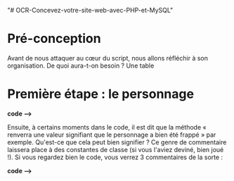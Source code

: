 "# OCR-Concevez-votre-site-web-avec-PHP-et-MySQL" 
<H1>Pré-conception</H1>
Avant de nous attaquer au cœur du script, nous allons réfléchir à son organisation. De quoi aura-t-on besoin ? Une table 

<!-- CREATE TABLE IF NOT EXISTS `personnages` (
  `id` smallint(5) unsigned NOT NULL AUTO_INCREMENT,
  `nom` varchar(50) COLLATE utf8_general_ci NOT NULL,
  `degats` tinyint(3) unsigned NOT NULL DEFAULT '0',
  PRIMARY KEY (`id`),
  UNIQUE KEY `nom` (`nom`)
) ENGINE=MyISAM DEFAULT CHARSET=utf8 COLLATE=utf8_general_ci; -->

<H1>Première étape : le personnage</H2>

<strong>code --> </strong>
<!-- class Personnage
{
  private $_id,
          $_degats,
          $_nom;

<H2 Les fonctionnalités d'un personnage : </H2>

Un personnage doit pouvoir : 
Frapper un autre personnage ;

<strong>code --> </strong>
<!-- public function frapper(Personnage $perso)
{
- Avant tout : vérifier qu'on ne se frappe pas soi-même.
- Si c'est le cas, on stoppe tout en renvoyant une valeur signifiant que le personnage ciblé est le personnage qui attaque.
- On indique au personnage frappé qu'il doit recevoir des dégâts
}.

recevoir des dégâts.         

<strong>code --> </strong>
<!-- public function recevoirDegats()
{
    - On augmente de 5 les dégâts
    - Si on a 100 de dégâts ou plus, la méthode renverra une valeur signifiant que le personnage a été tué.
    - Sinon, elle renverra une valeur signifiant que le personnage a bien été frappé.
}
} -->

Ensuite, à certains moments dans le code, il est dit que la méthode « renverra une valeur signifiant que le personnage a bien été frappé » par exemple. Qu'est-ce que cela peut bien signifier ? Ce genre de commentaire laissera place à des constantes de classe (si vous l'aviez deviné, bien joué !). Si vous regardez bien le code, vous verrez 3 commentaires de la sorte :

<!-- Méthodefrapper(): « [...] renvoyant une valeur signifiant que le personnage ciblé est le personnage qui attaque » → la méthode renverra la valeur de la constanteCEST_MOI;

// MéthoderecevoirDegats(): « la méthode renverra une valeur signifiant que le personnage a été tué » → la méthode renverra la valeur de la constantePERSONNAGE_TUE;

// MéthoderecevoirDegats(): « elle renverra une valeur signifiant que le personnage a bien été frappé » → la méthode renverra la valeur de la constantePERSONNAGE_FRAPPE. -->

<strong>code --> </strong>
<!-- const CEST_MOI = 1;
const PERSONNAGE_TUE = 2;
const PERSONNAGE_FRAPPE = 3;

Les getters et setters
Actuellement, les attributs de nos objets sont inaccessibles. Il faut créer des getters pour pouvoir les lire, et des setters pour pouvoir modifier leurs valeurs. 

<strong>code --> </strong>
<!-- public function degats()
  {
    return $this->_degats;
  }
  public function id()
  {
    return $this->_id;
  }
  public function nom()
  {
    return $this->_nom;
  }
  public function setDegats($degats)
  {
    $degats = (int) $degats;
    if ($degats >= 0 && $degats <= 100)
    {
      $this->_degats = $degats;
    }
  }
  public function setId($id)
  {
    $id = (int) $id;
    if ($id > 0)
    {
      $this->_id = $id;
    }
  }
  public function setNom($nom)
  {
    if (is_string($nom))
    {
      $this->_nom = $nom;
    }
  }

Hydrater ses objets
Deuxième point essentiel que nous allons ré-exploiter dans ce TP : l'hydratation.

Je n'ai pas d'explication supplémentaire à ajouter, tout est dit dans le précédent chapitre. La méthode créée dans ce dernier est d'ailleurs réutilisable ici. 

<strong>code --> </strong>
<!--   public function hydrate(array $donnees)
  {
    foreach ($donnees as $key => $value)
    {
      $method = 'set'.ucfirst($key);
      if (method_exists($this, $method))
      {
        $this->$method($value);
      }
    }
  }

  Il ne manque plus qu'à implémenter le constructeur pour qu'on puisse directement hydrater notre objet lors de l'instanciation de la classe. Pour cela, ajoutez un paramètre :$donnees. Appelez ensuite directement la méthodehydrate().

<strong>code --> </strong>
<!--   public function __construct(array $donnees)
  {
    $this->hydrate($donnees);
  }  

<H1>Seconde étape : stockage en base de données</H1>

<H1>Troisième étape : utilisation des classes</H1>